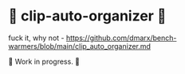 # 🚧 clip-auto-organizer 🚧
fuck it, why not - https://github.com/dmarx/bench-warmers/blob/main/clip_auto_organizer.md

🚧 Work in progress. 🚧
